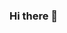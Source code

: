 ### Hi there 👋

<!--
**Aligibrahim/Aligibrahim** is a ✨ _special_ ✨ repository because its `README.md` (this file) appears on your GitHub profile.

Here are some ideas to get you started:

- 🔭 I’m currently A student at Prince Sultan University
- 🌱 I’m currently learning Java
- 👯 I’m looking to collaborate on ...
- 🤔 I’m looking for help with ....
- 💬 Ask me about ...
- 📫 How to reach me: Linkedin: Ali Ibrahim
- 😄 Pronouns: he\him
- ⚡ Fun fact: I love learning ;)
-->
